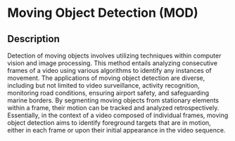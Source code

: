 # Moving Object Detection (MOD)

## Description

Detection of moving objects involves utilizing techniques within computer vision and image processing. This method entails analyzing consecutive frames of a video using various algorithms to identify any instances of movement. The applications of moving object detection are diverse, including but not limited to video surveillance, activity recognition, monitoring road conditions, ensuring airport safety, and safeguarding marine borders. By segmenting moving objects from stationary elements within a frame, their motion can be tracked and analyzed retrospectively. Essentially, in the context of a video composed of individual frames, moving object detection aims to identify foreground targets that are in motion, either in each frame or upon their initial appearance in the video sequence.
